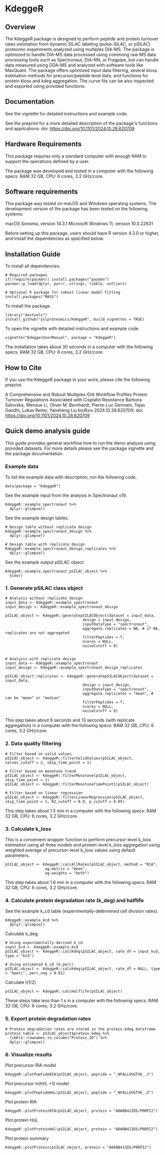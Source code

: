 # KdeggeR

## Overview

The KdeggeR package is designed to perform peptide and protein turnover rates estimation from dynamic SILAC labeling (pulse-SILAC, or pSILAC) proteomic experiments analyzed using multiplex DIA-MS. The package is optimized to handle DIA-MS data processed using commong raw MS data processing tools such as Spectronaut, DIA-NN, or Fragpipe, but can handle data measured using DDA-MS and analyzed with software tools like MaxQuant. The package offers optimized input data filtering, several kloss estimation methods for precursor/peptide level data, and functions for protein kloss and kdeg aggregation. The curve fits can be also inspected and exported using provided functions.

## Documentation

See the vignette for detailed instructions and example code.

See the preprint for a more detailed description of the package's functions and applications: doi: https://doi.org/10.1101/2024.10.28.620709

## Hardware Requirements

This package requires only a standard computer with enough RAM to support the operations defined by a user.

The package was developed and tested in a computer with the following specs: RAM 32 GB, CPU: 6 cores, 3.2 GHz/core.

## Software requirements

This package was tested on macOS and Windows operating systems. The development version of the package has been tested on the following systems:

macOS Sonoma, version 14.3.1
Microsoft Windows 11, version 10.0.22631

Before setting up this package, users should have R version 4.3.0 or higher, and install the dependencies as specified below. 


## Installation Guide

To install all dependencies. 

```{r}
# Required packages
if(!require(pacman)) install.packages("pacman")
pacman::p_load(dplyr, purrr, stringr, tibble, outliers)

# Optional R package for robust linear model fitting
install.packages("MASS")
```

To install the package. 

```{r}
library("devtools")
install_github("yslproteomics/KdeggeR", build_vignettes = TRUE)
```

To open the vignette with detailed instructions and example code. 

```{r}
vignette("KdeggerUserManual", package = "KdeggeR")
```

The installation takes about 30 seconds in a computer with the following specs: RAM 32 GB, CPU: 6 cores, 3.2 GHz/core. 

## How to Cite

If you use the KdeggeR package in your work, please cite the following preprint. 

A Comprehensive and Robust Multiplex-DIA Workflow Profiles Protein Turnover Regulations Associated with Cisplatin Resistance
Barbora Salovska, Wenxue Li, Oliver M. Bernhardt, Pierre-Luc Germain, Tejas Gandhi, Lukas Reiter, Yansheng Liu
bioRxiv 2024.10.28.620709; doi: https://doi.org/10.1101/2024.10.28.620709


## Quick demo analysis guide

This guide provides general workflow how to run the demo analysis using provided datasets. For more details please see the package vignette and the package documentation. 

### Example data

To list the example data with description, run the following code.  

```{r}
data(package = "KdeggeR")
```

See the example input from the analysis in Spectronaut v19.

```{r}
KdeggeR::example_spectronaut %>%
  dplyr::glimpse()
```

See the example design tables.

```{r}
# Design table without replicate design
KdeggeR::example_spectronaut_design %>%
  dplyr::glimpse()

# Design table with replicate design
KdeggeR::example_spectronaut_design_replicates %>%
  dplyr::glimpse()
```

See the example output pSILAC object. 

```{r}
KdeggeR::example_spectronaut_pSILAC_object %>% 
  View()
```

### 1. Generate pSILAC class object 

```{r}
# Analysis without replicate design
input_data <- KdeggeR::example_spectronaut
input_design <- KdeggeR::example_spectronaut_design

pSILAC_object <- KdeggeR::generatepSILACObject(dataset = input_data, 
                                   design = input_design, 
                                   inputDataType = "spectronaut",
                                   aggregate.replicates = NA, # if NA, replicates are not aggregated
                                   filterPeptides = T, 
                                   ncores = NULL,
                                   noiseCutoff = 8)
                                   

# Analysis with replicate design
input_data <- KdeggeR::example_spectronaut
input_design <- KdeggeR::example_spectronaut_design_replicates

pSILAC_object_replicates <- KdeggeR::generatepSILACObject(dataset = input_data, 
                                   design = input_design, 
                                   inputDataType = "spectronaut",
                                   aggregate.replicates = "mean", # can be "mean" or "median"
                                   filterPeptides = T, 
                                   ncores = NULL,
                                   noiseCutoff = 8)
```

This step takes about 6 seconds and 13 seconds (with replicate aggregation) in a computer with the following specs: RAM 32 GB, CPU: 6 cores, 3.2 GHz/core. 

### 2. Data quality filtering

```{r}
# Filter based on valid values
pSILAC_object <- KdeggeR::filterValidValues(pSILAC_object, values_cutoff = 2, skip_time_point = 1)

# Filter based on monotone trend
pSILAC_object <- KdeggeR::filterMonotone(pSILAC_object, skip_time_point = 1)
pSILAC_object <- KdeggeR::filterMonotoneTimePoint1(pSILAC_object)

# Filter based on linear regression
pSILAC_object <- KdeggeR::filterLinearRegression(pSILAC_object, skip_time_point = 1, R2_cutoff = 0.9, p_cutoff = 0.05)
```

This step takes about 1.5 min in a computer with the following specs: RAM 32 GB, CPU: 6 cores, 3.2 GHz/core. 

### 3. Calculate k_loss

This is a convenient wrapper function to perform precursor-level k_loss estimation using all three models and protein-level k_loss aggregation using weighted average of precursor-level k_loss values using default parameters. 

```{r}
pSILAC_object <- KdeggeR::calcAllRates(pSILAC_object, method = "RIA", 
                  ag.metric = "mean", 
                  ag.weights = "both")
```

This step takes about 1.6 min in a computer with the following specs: RAM 32 GB, CPU: 6 cores, 3.2 GHz/core. 

### 4. Calculate protein degradation rate (k_deg) and halflife

See the example k_cd table (experimentally-determined cell division rates). 

```{r}
KdeggeR::example_kcd %>%
  dplyr::glimpse()
```

Calculate k_deg. 

```{r}
# Using experimentally-derived k_cd
input_kcd <- KdeggeR::example_kcd
pSILAC_object <- KdeggeR::calcKdeg(pSILAC_object, rate_df = input_kcd, type = "kcd")

# Using estimated k_cd (k_perc)
pSILAC_object <- KdeggeR::calcKdeg(pSILAC_object, rate_df = NULL, type = "kperc", perc_neg = 0.01)
```

Calculate t(1/2)

```{r}
pSILAC_object <- KdeggeR::calcHalflife(pSILAC_object)
```

These steps take less than 1 s in a computer with the following specs: RAM 32 GB, CPU: 6 cores, 3.2 GHz/core. 

### 5. Export protein degradation rates

```{r}
# Protein degradation rates are stored in the protein.kdeg dataframe
protein_table <- pSILAC_object$protein.kdeg %>%
  tibble::rownames_to_column("Protein_ID") %>%
  dplyr::glimpse()
```

### 6. Visualize results

Plot precursor RIA model

```{r}
KdeggeR::plotPeptideRIA(pSILAC_object, peptide = "_NFALLGVGTSK_.2")
```

Plot precursor ln(H/L +1) model

```{r}
KdeggeR::plotPeptideHoL(pSILAC_object, peptide = "_NFALLGVGTSK_.2")
```

Plot protein RIA

```{r}
KdeggeR::plotProteinRIA(pSILAC_object, protein = "A0A0B4J2D5/P0DPI2")
```

Plot protein HoL

```{r}
KdeggeR::plotProteinHol(pSILAC_object, protein = "A0A0B4J2D5/P0DPI2")
```

Plot protein summary

```{r}
KdeggeR::plotProtein(pSILAC_object, protein = "A0A0B4J2D5/P0DPI2")
```
